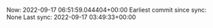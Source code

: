 Now: 2022-09-17 06:51:59.044404+00:00 Earliest commit since sync: None Last sync: 2022-09-17 03:49:33+00:00
